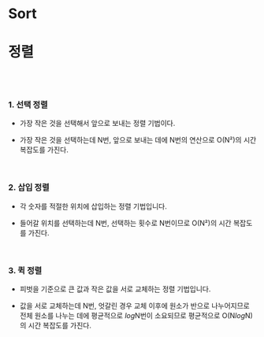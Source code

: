 # Sort
# 정렬

<br/>
<br/>

### 1. 선택 정렬

* 가장 작은 것을 선택해서 앞으로 보내는 정렬 기법이다.

* 가장 작은 것을 선택하는데 N번, 앞으로 보내는 데에 N번의 연산으로 O(N²)의 시간 복잡도를 가진다.

<br/>

### 2. 삽입 정렬

* 각 숫자를 적절한 위치에 삽입하는 정렬 기법입니다.

* 들어갈 위치를 선택하는데 N번, 선택하는 횟수로 N번이므로 O(N²)의 시간 복잡도를 가진다.

<br/>

### 3. 퀵 정렬

* 피벗을 기준으로 큰 값과 작은 값을 서로 교체하는 정렬 기법입니다.

* 값을 서로 교체하는데 N번, 엇갈린 경우 교체 이후에 원소가 반으로 나누어지므로 전체 원소를 나누는 데에 평균적으로 *log*N번이 소요되므로 평균적으로 O(N*log*N)의 시간 복잡도를 가진다.
